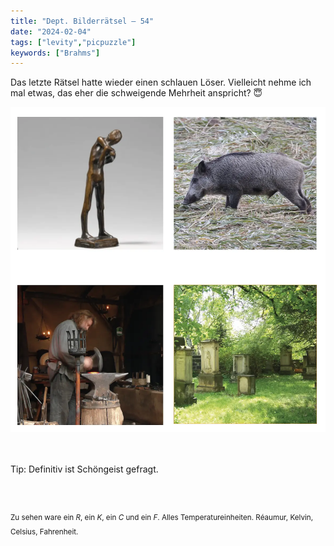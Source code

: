 ```yaml
---
title: "Dept. Bilderrätsel – 54"
date: "2024-02-04"
tags: ["levity","picpuzzle"]
keywords: ["Brahms"]
---
```

Das letzte Rätsel hatte wieder einen schlauen Löser. Vielleicht nehme ich mal etwas, das eher die schweigende Mehrheit anspricht? 😇
<br/>

<img  src="/assets/img/picpuzzle54.webp" alt="Bilderrätsel54">

<br/>
<br/>
<br/>

Tip: Definitiv ist Schöngeist gefragt.

<br/>
<br/>

<sup>Zu sehen ware ein <i>R</i>, ein <i>K</i>, ein <i>C</i>  und ein <i>F</i>. Alles Temperatureinheiten. Réaumur, Kelvin, Celsius, Fahrenheit.
<sup>